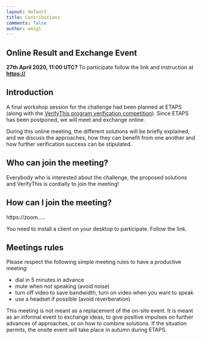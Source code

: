 ```yaml
---
layout: default
title: Contributions
comments: false
author: weigl
---
```


## Online Result and Exchange Event

**27th April 2020, 11:00 UTC?**
To participate follow the link and instruction at
**<https://>**

## Introduction

A final workshop  session for the challenge had been  planned at ETAPS
(along  with the  [VerifyThis  program  verification competition](https://www.pm.inf.ethz.ch/research/verifythis.html)).
Since ETAPS has been postponed, we will meet and exchange online.

<!--
We have received several submissions that each contribute a solution to
different aspects of the challenge  using  different  abstractions,
different assumptions and different verification techniques.
-->

During this online meeting, the  different solutions will  be briefly
explained, and  we discuss the  approaches, how they can  benefit from
one another and how further verification success can be stipulated.


## Who can join the meeting? 

Everybody  who  is  interested   about  the  challenge,  the  proposed
solutions and VerifyThis is cordially to join the meeting!

## How can I join the meeting?

https://zoom.....

You need to install a client on your desktop to participate.
Follow the link.


## Meetings rules

Please respect the following simple meeting rules to have a productive meeting:
* dial in 5 minutes in advance
* mute when not speaking (avoid noise)
* turn off video to save bandwidth, turn on video when you want to speak
* use a headset if possible (avoid reverberation) 


This meeting is not meant as a replacement of the on-site event.  It
is meant as an informal event to exchange ideas, to give positive
impulses on further advances of approaches, or on how to combine
solutions. If the situation permits, the onsite event will take place
in autumn during ETAPS.

